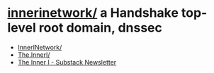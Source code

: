# [innerinetwork/](https://innerinetwork/) a Handshake top-level root domain, dnssec

- [InnerINetwork/](http://innerinetwork.hns.is/)
- [The.InnerI/](http://the.inneri.hns.is/)
- [The Inner I - Substack Newsletter](https://theinneri.substack.com)
